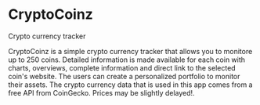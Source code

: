# CryptoCoinz
Crypto currency tracker

CryptoCoinz is a simple crypto currency tracker that allows you to monitore up to 250 coins.
Detailed information is made available for each coin with charts, overviews, complete information and direct link to the selected coin's website.
The users can create a personalized portfolio to monitor their assets.
The crypto currency data that is used in this app comes from a free API from CoinGecko. Prices may be slightly delayed!.
